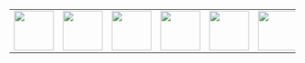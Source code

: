 <table>
  <tr>
    <td><a href="https://archlinux.org"><img src="https://cdn.jsdelivr.net/gh/devicons/devicon@latest/icons/archlinux/archlinux-original.svg" width="70"/></a></td>
    <td><a href="https://kernel.org"><img src="https://cdn.jsdelivr.net/gh/devicons/devicon@latest/icons/linux/linux-original.svg" width="70"/></a></td>
    <td><a href="https://www.gnu.org/software/bash/"><img src="https://cdn.jsdelivr.net/gh/devicons/devicon@latest/icons/bash/bash-original.svg" width="70"/></a></td>
    <td><a href="https://python.org"><img src="https://cdn.jsdelivr.net/gh/devicons/devicon@latest/icons/python/python-original.svg" width="70"/></a></td>
    <td><a href="https://www.jetbrains.com/pycharm/"><img src="https://cdn.jsdelivr.net/gh/devicons/devicon@latest/icons/pycharm/pycharm-original.svg" width="70"/></a></td>
    <td><a href="https://www.java.com"><img src="https://cdn.jsdelivr.net/gh/devicons/devicon@latest/icons/java/java-original.svg" width="70"/></a></td>
    <td><a href="https://www.docker.com"><img src="https://cdn.jsdelivr.net/gh/devicons/devicon@latest/icons/docker/docker-plain.svg" width="70"/></a></td>
    <td><a href="https://streamlit.io"><img src="https://cdn.jsdelivr.net/gh/devicons/devicon@latest/icons/streamlit/streamlit-original.svg" width="70"/></a></td>
    <td><a href="https://pandas.pydata.org"><img src="https://cdn.jsdelivr.net/gh/devicons/devicon@latest/icons/pandas/pandas-original.svg" width="70"/></a></td>
    <td><a href="https://scikit-learn.org"><img src="https://cdn.jsdelivr.net/gh/devicons/devicon@latest/icons/scikitlearn/scikitlearn-original.svg" width="70"/></a></td>
  </tr>
</table>

<!--

##

<p align="center"><img src="https://github.com/AlexBraguta/AlexBraguta/blob/main/languages.png" width="500"></p>

## 

<p align="center">
<img src="https://img.shields.io/badge/Algorand-000000.svg?style=for-the-badge&logo=Algorand&logoColor=white" height="30"> <img src="https://img.shields.io/badge/Amazon%20EC2-000000.svg?style=for-the-badge&logo=Amazon-EC2&logoColor=white" height="30"> <img src="https://img.shields.io/badge/Amazon%20Web%20Services-000000.svg?style=for-the-badge&logo=Amazon-Web-Services&logoColor=white" height="30"> <img src="https://img.shields.io/badge/Anaconda-000000.svg?style=for-the-badge&logo=Anaconda&logoColor=white" height="30"> <img src="https://img.shields.io/badge/Android-000000.svg?style=for-the-badge&logo=Android&logoColor=white" height="30"> <img src="https://img.shields.io/badge/Anthropic-000000.svg?style=for-the-badge&logo=Anthropic&logoColor=white" height="30"> <img src="https://img.shields.io/badge/Apache%20Maven-000000.svg?style=for-the-badge&logo=Apache-Maven&logoColor=white" height="30"> <img src="https://img.shields.io/badge/Apple-000000.svg?style=for-the-badge&logo=Apple&logoColor=white" height="30"> <img src="https://img.shields.io/badge/Arch%20Linux-000000.svg?style=for-the-badge&logo=Arch-Linux&logoColor=white" height="30"> <img src="https://img.shields.io/badge/Bitcoin-000000.svg?style=for-the-badge&logo=Bitcoin&logoColor=white" height="30"> <img src="https://img.shields.io/badge/Binance-000000.svg?style=for-the-badge&logo=Binance&logoColor=white" height="30"> <img src="https://img.shields.io/badge/BitTorrent-000000.svg?style=for-the-badge&logo=BitTorrent&logoColor=white" height="30"> <img src="https://img.shields.io/badge/Blockchain.com-000000.svg?style=for-the-badge&logo=blockchaindotcom&logoColor=white" height="30"> <img src="https://img.shields.io/badge/Bluesky-000000.svg?style=for-the-badge&logo=Bluesky&logoColor=white" height="30"> <img src="https://img.shields.io/badge/Bose-000000.svg?style=for-the-badge&logo=Bose&logoColor=white" height="30"> <img src="https://img.shields.io/badge/Cardano-000000.svg?style=for-the-badge&logo=Cardano&logoColor=white" height="30"> <img src="https://img.shields.io/badge/Claude-000000.svg?style=for-the-badge&logo=Claude&logoColor=white" height="30"> <img src="https://img.shields.io/badge/Corsair-000000.svg?style=for-the-badge&logo=Corsair&logoColor=white" height="30"> <img src="https://img.shields.io/badge/Coursera-000000.svg?style=for-the-badge&logo=Coursera&logoColor=white" height="30"> <img src="https://img.shields.io/badge/CSS3-000000.svg?style=for-the-badge&logo=CSS3&logoColor=white" height="30"> <img src="https://img.shields.io/badge/DaVinci%20Resolve-000000.svg?style=for-the-badge&logo=DaVinci-Resolve&logoColor=white" height="30"> <img src="https://img.shields.io/badge/Discord-000000.svg?style=for-the-badge&logo=Discord&logoColor=white" height="30"> <img src="https://img.shields.io/badge/Docker-000000.svg?style=for-the-badge&logo=Docker&logoColor=white" height="30"> <img src="https://img.shields.io/badge/Dolby-000000.svg?style=for-the-badge&logo=Dolby&logoColor=white" height="30"> <img src="https://img.shields.io/badge/Ethereum-000000.svg?style=for-the-badge&logo=Ethereum&logoColor=white" height="30"> <img src="https://img.shields.io/badge/Fedora-000000.svg?style=for-the-badge&logo=Fedora&logoColor=white" height="30"> <img src="https://img.shields.io/badge/Firefox-000000.svg?style=for-the-badge&logo=Firefox&logoColor=white" height="30"> <img src="https://img.shields.io/badge/foobar2000-000000.svg?style=for-the-badge&logo=foobar2000&logoColor=white" height="30"> <img src="https://img.shields.io/badge/Git-000000.svg?style=for-the-badge&logo=Git&logoColor=white" height="30"> <img src="https://img.shields.io/badge/GitHub-000000.svg?style=for-the-badge&logo=GitHub&logoColor=white" height="30"> <img src="https://img.shields.io/badge/GNU%20Bash-000000.svg?style=for-the-badge&logo=GNU-Bash&logoColor=white" height="30"> <img src="https://img.shields.io/badge/Goodreads-000000.svg?style=for-the-badge&logo=Goodreads&logoColor=white" height="30"> <img src="https://img.shields.io/badge/Homebrew-000000.svg?style=for-the-badge&logo=Homebrew&logoColor=white" height="30"> <img src="https://img.shields.io/badge/Hostinger-000000.svg?style=for-the-badge&logo=Hostinger&logoColor=white" height="30"> <img src="https://img.shields.io/badge/HTML5-000000.svg?style=for-the-badge&logo=HTML5&logoColor=white" height="30"> <img src="https://img.shields.io/badge/Hyprland-000000.svg?style=for-the-badge&logo=Hyprland&logoColor=white" height="30"> <img src="https://img.shields.io/badge/IMDb-000000.svg?style=for-the-badge&logo=IMDb&logoColor=white" height="30"> <img src="https://img.shields.io/badge/IntelliJ%20IDEA-000000.svg?style=for-the-badge&logo=IntelliJ-IDEA&logoColor=white" height="30"> <img src="https://img.shields.io/badge/JetBrains-000000.svg?style=for-the-badge&logo=JetBrains&logoColor=white" height="30"> <img src="https://img.shields.io/badge/Jupyter-000000.svg?style=for-the-badge&logo=Jupyter&logoColor=white" height="30"> <img src="https://img.shields.io/badge/LG-000000.svg?style=for-the-badge&logo=LG&logoColor=white" height="30"> <img src="https://img.shields.io/badge/LibreOffice-000000.svg?style=for-the-badge&logo=LibreOffice&logoColor=white" height="30"> <img src="https://img.shields.io/badge/Linux-000000.svg?style=for-the-badge&logo=Linux&logoColor=white" height="30"> <img src="https://img.shields.io/badge/Litecoin-000000.svg?style=for-the-badge&logo=Litecoin&logoColor=white" height="30"> <img src="https://img.shields.io/badge/macOS-000000.svg?style=for-the-badge&logo=macOS&logoColor=white" height="30"> <img src="https://img.shields.io/badge/Markdown-000000.svg?style=for-the-badge&logo=Markdown&logoColor=white" height="30"> <img src="https://img.shields.io/badge/Namecheap-000000.svg?style=for-the-badge&logo=Namecheap&logoColor=white" height="30"> <img src="https://img.shields.io/badge/Neovim-000000.svg?style=for-the-badge&logo=Neovim&logoColor=white" height="30"> <img src="https://img.shields.io/badge/Notion-000000.svg?style=for-the-badge&logo=Notion&logoColor=white" height="30"> <img src="https://img.shields.io/badge/NumPy-000000.svg?style=for-the-badge&logo=NumPy&logoColor=white" height="30"> <img src="https://img.shields.io/badge/Obsidian-000000.svg?style=for-the-badge&logo=Obsidian&logoColor=white" height="30"> <img src="https://img.shields.io/badge/pandas-000000.svg?style=for-the-badge&logo=pandas&logoColor=white" height="30"> <img src="https://img.shields.io/badge/Pine%20Script-000000.svg?style=for-the-badge&logo=Pine-Script&logoColor=white" height="30"> <img src="https://img.shields.io/badge/PlayStation-000000.svg?style=for-the-badge&logo=PlayStation&logoColor=white" height="30"> <img src="https://img.shields.io/badge/PrestaShop-000000.svg?style=for-the-badge&logo=PrestaShop&logoColor=white" height="30"> <img src="https://img.shields.io/badge/PyCharm-000000.svg?style=for-the-badge&logo=PyCharm&logoColor=white" height="30"> <img src="https://img.shields.io/badge/Pytest-000000.svg?style=for-the-badge&logo=Pytest&logoColor=white" height="30"> <img src="https://img.shields.io/badge/Python-000000.svg?style=for-the-badge&logo=Python&logoColor=white" height="30"> <img src="https://img.shields.io/badge/PyTorch-000000.svg?style=for-the-badge&logo=PyTorch&logoColor=white" height="30"> <img src="https://img.shields.io/badge/Raycast-000000.svg?style=for-the-badge&logo=Raycast&logoColor=white" height="30"> <img src="https://img.shields.io/badge/Republic%20of%20Gamers-000000.svg?style=for-the-badge&logo=Republic-of-Gamers&logoColor=white" height="30"> <img src="https://img.shields.io/badge/Revolut-000000.svg?style=for-the-badge&logo=Revolut&logoColor=white" height="30"> <img src="https://img.shields.io/badge/Samsung-000000.svg?style=for-the-badge&logo=Samsung&logoColor=white" height="30"> <img src="https://img.shields.io/badge/scikitlearn-000000.svg?style=for-the-badge&logo=scikit-learn&logoColor=white" height="30"> <img src="https://img.shields.io/badge/Selenium-000000.svg?style=for-the-badge&logo=Selenium&logoColor=white" height="30"> <img src="https://img.shields.io/badge/Signal-000000.svg?style=for-the-badge&logo=Signal&logoColor=white" height="30"> <img src="https://img.shields.io/badge/Solana-000000.svg?style=for-the-badge&logo=Solana&logoColor=white" height="30"> <img src="https://img.shields.io/badge/Steam-000000.svg?style=for-the-badge&logo=Steam&logoColor=white" height="30"> <img src="https://img.shields.io/badge/Stellar-000000.svg?style=for-the-badge&logo=Stellar&logoColor=white" height="30"> <img src="https://img.shields.io/badge/Streamlit-000000.svg?style=for-the-badge&logo=Streamlit&logoColor=white" height="30"> <img src="https://img.shields.io/badge/Stremio-000000.svg?style=for-the-badge&logo=Stremio&logoColor=white" height="30"> <img src="https://img.shields.io/badge/Sublime%20Text-000000.svg?style=for-the-badge&logo=Sublime-Text&logoColor=white" height="30"> <img src="https://img.shields.io/badge/Sui-000000.svg?style=for-the-badge&logo=Sui&logoColor=white" height="30"> <img src="https://img.shields.io/badge/Telegram-000000.svg?style=for-the-badge&logo=Telegram&logoColor=white" height="30"> <img src="https://img.shields.io/badge/Tether-000000.svg?style=for-the-badge&logo=Tether&logoColor=white" height="30"> <img src="https://img.shields.io/badge/Todoist-000000.svg?style=for-the-badge&logo=Todoist&logoColor=white" height="30"> <img src="https://img.shields.io/badge/TradingView-000000.svg?style=for-the-badge&logo=TradingView&logoColor=white" height="30"> <img src="https://img.shields.io/badge/Twitch-000000.svg?style=for-the-badge&logo=Twitch&logoColor=white" height="30"> <img src="https://img.shields.io/badge/Ubuntu-000000.svg?style=for-the-badge&logo=Ubuntu&logoColor=white" height="30"> <img src="https://img.shields.io/badge/Udemy-000000.svg?style=for-the-badge&logo=Udemy&logoColor=white" height="30"> <img src="https://img.shields.io/badge/Warp-000000.svg?style=for-the-badge&logo=Warp&logoColor=white" height="30"> <img src="https://img.shields.io/badge/Wayland-000000.svg?style=for-the-badge&logo=Wayland&logoColor=white" height="30"> <img src="https://img.shields.io/badge/Waze-000000.svg?style=for-the-badge&logo=Waze&logoColor=white" height="30"> <img src="https://img.shields.io/badge/Wine-000000.svg?style=for-the-badge&logo=Wine&logoColor=white" height="30"> <img src="https://img.shields.io/badge/Wise-000000.svg?style=for-the-badge&logo=Wise&logoColor=white" height="30"> <img src="https://img.shields.io/badge/Zapier-000000.svg?style=for-the-badge&logo=Zapier&logoColor=white" height="30">
</p>

-->

<!-- 

<p align="center">
<img src="https://img.shields.io/badge/Algorand-000000.svg?style=for-the-badge&logo=Algorand&logoColor=white" height="30"> <img src="https://img.shields.io/badge/Amazon%20EC2-FF9900.svg?style=for-the-badge&logo=Amazon-EC2&logoColor=white" height="30"> <img src="https://img.shields.io/badge/Amazon%20Web%20Services-232F3E.svg?style=for-the-badge&logo=Amazon-Web-Services&logoColor=white" height="30"> <img src="https://img.shields.io/badge/Anaconda-44A833.svg?style=for-the-badge&logo=Anaconda&logoColor=white" height="30"> <img src="https://img.shields.io/badge/Android-3DDC84.svg?style=for-the-badge&logo=Android&logoColor=white" height="30"> <img src="https://img.shields.io/badge/Anthropic-191919.svg?style=for-the-badge&logo=Anthropic&logoColor=white" height="30"> <img src="https://img.shields.io/badge/Apache%20Maven-C71A36.svg?style=for-the-badge&logo=Apache-Maven&logoColor=white" height="30"> <img src="https://img.shields.io/badge/Apple-000000.svg?style=for-the-badge&logo=Apple&logoColor=white" height="30"> <img src="https://img.shields.io/badge/Arch%20Linux-1793D1.svg?style=for-the-badge&logo=Arch-Linux&logoColor=white" height="30"> <img src="https://img.shields.io/badge/Bitcoin-F7931A.svg?style=for-the-badge&logo=Bitcoin&logoColor=white" height="30"> <img src="https://img.shields.io/badge/Binance-F0B90B.svg?style=for-the-badge&logo=Binance&logoColor=black" height="30"> <img src="https://img.shields.io/badge/BitTorrent-050505.svg?style=for-the-badge&logo=BitTorrent&logoColor=white" height="30"> <img src="https://img.shields.io/badge/Blockchain.com-121D33.svg?style=for-the-badge&logo=blockchaindotcom&logoColor=white" height="30"> <img src="https://img.shields.io/badge/Bluesky-0285FF.svg?style=for-the-badge&logo=Bluesky&logoColor=white" height="30"> <img src="https://img.shields.io/badge/Bose-000000.svg?style=for-the-badge&logo=Bose&logoColor=white" height="30"> <img src="https://img.shields.io/badge/Cardano-0133AD.svg?style=for-the-badge&logo=Cardano&logoColor=white" height="30"> <img src="https://img.shields.io/badge/Claude-D97757.svg?style=for-the-badge&logo=Claude&logoColor=white" height="30"> <img src="https://img.shields.io/badge/Corsair-000000.svg?style=for-the-badge&logo=Corsair&logoColor=white" height="30"> <img src="https://img.shields.io/badge/Coursera-0056D2.svg?style=for-the-badge&logo=Coursera&logoColor=white" height="30"> <img src="https://img.shields.io/badge/CSS3-1572B6.svg?style=for-the-badge&logo=CSS3&logoColor=white" height="30"> <img src="https://img.shields.io/badge/DaVinci%20Resolve-233A51.svg?style=for-the-badge&logo=DaVinci-Resolve&logoColor=white" height="30"> <img src="https://img.shields.io/badge/Discord-5865F2.svg?style=for-the-badge&logo=Discord&logoColor=white" height="30"> <img src="https://img.shields.io/badge/Docker-2496ED.svg?style=for-the-badge&logo=Docker&logoColor=white" height="30"> <img src="https://img.shields.io/badge/Dolby-000000.svg?style=for-the-badge&logo=Dolby&logoColor=white" height="30"> <img src="https://img.shields.io/badge/Ethereum-3C3C3D.svg?style=for-the-badge&logo=Ethereum&logoColor=white" height="30"> <img src="https://img.shields.io/badge/Fedora-51A2DA.svg?style=for-the-badge&logo=Fedora&logoColor=white" height="30"> <img src="https://img.shields.io/badge/Firefox-FF7139.svg?style=for-the-badge&logo=Firefox&logoColor=white" height="30"> <img src="https://img.shields.io/badge/foobar2000-000000.svg?style=for-the-badge&logo=foobar2000&logoColor=white" height="30"> <img src="https://img.shields.io/badge/Git-F05032.svg?style=for-the-badge&logo=Git&logoColor=white" height="30"> <img src="https://img.shields.io/badge/GitHub-181717.svg?style=for-the-badge&logo=GitHub&logoColor=white" height="30"> <img src="https://img.shields.io/badge/GNU%20Bash-4EAA25.svg?style=for-the-badge&logo=GNU-Bash&logoColor=white" height="30"> <img src="https://img.shields.io/badge/Goodreads-372213.svg?style=for-the-badge&logo=Goodreads&logoColor=white" height="30"> <img src="https://img.shields.io/badge/Homebrew-FBB040.svg?style=for-the-badge&logo=Homebrew&logoColor=black" height="30"> <img src="https://img.shields.io/badge/Hostinger-673DE6.svg?style=for-the-badge&logo=Hostinger&logoColor=white" height="30"> <img src="https://img.shields.io/badge/HTML5-E34F26.svg?style=for-the-badge&logo=HTML5&logoColor=white" height="30"> <img src="https://img.shields.io/badge/Hyprland-58E1FF.svg?style=for-the-badge&logo=Hyprland&logoColor=black" height="30"> <img src="https://img.shields.io/badge/IMDb-F5C518.svg?style=for-the-badge&logo=IMDb&logoColor=black" height="30"> <img src="https://img.shields.io/badge/IntelliJ%20IDEA-000000.svg?style=for-the-badge&logo=IntelliJ-IDEA&logoColor=white" height="30"> <img src="https://img.shields.io/badge/JetBrains-000000.svg?style=for-the-badge&logo=JetBrains&logoColor=white" height="30"> <img src="https://img.shields.io/badge/Jupyter-F37626.svg?style=for-the-badge&logo=Jupyter&logoColor=white" height="30"> <img src="https://img.shields.io/badge/LG-A50034.svg?style=for-the-badge&logo=LG&logoColor=white" height="30"> <img src="https://img.shields.io/badge/LibreOffice-18A303.svg?style=for-the-badge&logo=LibreOffice&logoColor=white" height="30"> <img src="https://img.shields.io/badge/Linux-FCC624.svg?style=for-the-badge&logo=Linux&logoColor=black" height="30"> <img src="https://img.shields.io/badge/Litecoin-A6A9AA.svg?style=for-the-badge&logo=Litecoin&logoColor=white" height="30"> <img src="https://img.shields.io/badge/macOS-000000.svg?style=for-the-badge&logo=macOS&logoColor=white" height="30"> <img src="https://img.shields.io/badge/Markdown-000000.svg?style=for-the-badge&logo=Markdown&logoColor=white" height="30"> <img src="https://img.shields.io/badge/Namecheap-DE3723.svg?style=for-the-badge&logo=Namecheap&logoColor=white" height="30"> <img src="https://img.shields.io/badge/Neovim-57A143.svg?style=for-the-badge&logo=Neovim&logoColor=white" height="30"> <img src="https://img.shields.io/badge/Notion-000000.svg?style=for-the-badge&logo=Notion&logoColor=white" height="30"> <img src="https://img.shields.io/badge/NumPy-013243.svg?style=for-the-badge&logo=NumPy&logoColor=white" height="30"> <img src="https://img.shields.io/badge/Obsidian-7C3AED.svg?style=for-the-badge&logo=Obsidian&logoColor=white" height="30"> <img src="https://img.shields.io/badge/pandas-150458.svg?style=for-the-badge&logo=pandas&logoColor=white" height="30"> <img src="https://img.shields.io/badge/Pine%20Script-00B453.svg?style=for-the-badge&logo=Pine-Script&logoColor=white" height="30"> <img src="https://img.shields.io/badge/PlayStation-0070D1.svg?style=for-the-badge&logo=PlayStation&logoColor=white" height="30"> <img src="https://img.shields.io/badge/PrestaShop-DF0067.svg?style=for-the-badge&logo=PrestaShop&logoColor=white" height="30"> <img src="https://img.shields.io/badge/PyCharm-000000.svg?style=for-the-badge&logo=PyCharm&logoColor=white" height="30"> <img src="https://img.shields.io/badge/Pytest-0A9EDC.svg?style=for-the-badge&logo=Pytest&logoColor=white" height="30"> <img src="https://img.shields.io/badge/Python-3776AB.svg?style=for-the-badge&logo=Python&logoColor=white" height="30"> <img src="https://img.shields.io/badge/PyTorch-EE4C2C.svg?style=for-the-badge&logo=PyTorch&logoColor=white" height="30"> <img src="https://img.shields.io/badge/Raycast-FF6363.svg?style=for-the-badge&logo=Raycast&logoColor=white" height="30"> <img src="https://img.shields.io/badge/Republic%20of%20Gamers-FF0029.svg?style=for-the-badge&logo=Republic-of-Gamers&logoColor=white" height="30"> <img src="https://img.shields.io/badge/Revolut-191C1F.svg?style=for-the-badge&logo=Revolut&logoColor=white" height="30"> <img src="https://img.shields.io/badge/Samsung-1428A0.svg?style=for-the-badge&logo=Samsung&logoColor=white" height="30"> <img src="https://img.shields.io/badge/scikitlearn-F7931E.svg?style=for-the-badge&logo=scikit-learn&logoColor=white" height="30"> <img src="https://img.shields.io/badge/Selenium-43B02A.svg?style=for-the-badge&logo=Selenium&logoColor=white" height="30"> <img src="https://img.shields.io/badge/Signal-3B45FD.svg?style=for-the-badge&logo=Signal&logoColor=white" height="30"> <img src="https://img.shields.io/badge/Solana-9945FF.svg?style=for-the-badge&logo=Solana&logoColor=white" height="30"> <img src="https://img.shields.io/badge/Steam-000000.svg?style=for-the-badge&logo=Steam&logoColor=white" height="30"> <img src="https://img.shields.io/badge/Stellar-7D00FF.svg?style=for-the-badge&logo=Stellar&logoColor=white" height="30"> <img src="https://img.shields.io/badge/Streamlit-FF4B4B.svg?style=for-the-badge&logo=Streamlit&logoColor=white" height="30"> <img src="https://img.shields.io/badge/Stremio-685CEE.svg?style=for-the-badge&logo=Stremio&logoColor=white" height="30"> <img src="https://img.shields.io/badge/Sublime%20Text-FF9800.svg?style=for-the-badge&logo=Sublime-Text&logoColor=white" height="30"> <img src="https://img.shields.io/badge/Sui-4DA2FF.svg?style=for-the-badge&logo=Sui&logoColor=white" height="30"> <img src="https://img.shields.io/badge/Telegram-26A5E4.svg?style=for-the-badge&logo=Telegram&logoColor=white" height="30"> <img src="https://img.shields.io/badge/Tether-50AF95.svg?style=for-the-badge&logo=Tether&logoColor=white" height="30"> <img src="https://img.shields.io/badge/Todoist-E44332.svg?style=for-the-badge&logo=Todoist&logoColor=white" height="30"> <img src="https://img.shields.io/badge/TradingView-131622.svg?style=for-the-badge&logo=TradingView&logoColor=white" height="30"> <img src="https://img.shields.io/badge/Twitch-9146FF.svg?style=for-the-badge&logo=Twitch&logoColor=white" height="30"> <img src="https://img.shields.io/badge/Ubuntu-E95420.svg?style=for-the-badge&logo=Ubuntu&logoColor=white" height="30"> <img src="https://img.shields.io/badge/Udemy-A435F0.svg?style=for-the-badge&logo=Udemy&logoColor=white" height="30"> <img src="https://img.shields.io/badge/Warp-01A4FF.svg?style=for-the-badge&logo=Warp&logoColor=white" height="30"> <img src="https://img.shields.io/badge/Wayland-FFBC00.svg?style=for-the-badge&logo=Wayland&logoColor=black" height="30"> <img src="https://img.shields.io/badge/Waze-33CCFF.svg?style=for-the-badge&logo=Waze&logoColor=white" height="30"> <img src="https://img.shields.io/badge/Wine-800000.svg?style=for-the-badge&logo=Wine&logoColor=white" height="30"> <img src="https://img.shields.io/badge/Wise-9FE870.svg?style=for-the-badge&logo=Wise&logoColor=black" height="30"> <img src="https://img.shields.io/badge/Zapier-FF4F00.svg?style=for-the-badge&logo=Zapier&logoColor=white" height="30">
</p>

-->
